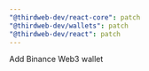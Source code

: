 ```yaml
---
"@thirdweb-dev/react-core": patch
"@thirdweb-dev/wallets": patch
"@thirdweb-dev/react": patch
---
```


Add Binance Web3 wallet
